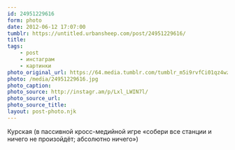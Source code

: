 ```yaml
---
id: 24951229616
form: photo
date: 2012-06-12 17:07:00
tumblr: https://untitled.urbansheep.com/post/24951229616/
title:
tags:
    - post
    - инстаграм
    - картинки
photo_original_url: https://64.media.tumblr.com/tumblr_m5i9rvfCi01qz4wzio1_640.jpg
photo: /media/24951229616.jpg
photo_caption: 
photo_source: http://instagr.am/p/Lxl_LWIN7l/
photo_source_url:
photo_source_title:
layout: post-photo.njk
---
```


<p>Курская (в пассивной кросс-медийной игре «собери все станции и ничего не произойдёт; абсолютно ничего»)</p>

